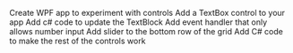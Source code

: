 Create WPF app to experiment with controls
Add a TextBox control to your app
Add c# code to update the TextBlock
Add event handler that only allows number input
Add slider to the bottom row of the grid
Add C# code to make the rest of the controls work
